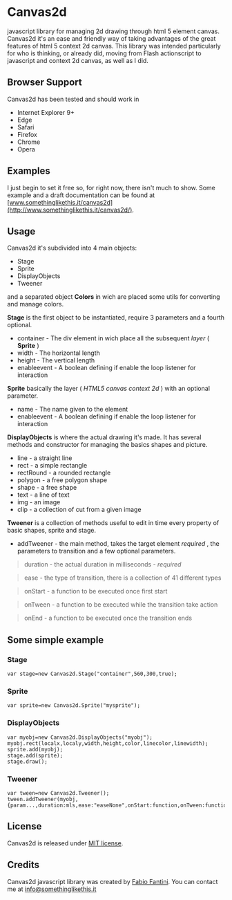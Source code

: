 Canvas2d
========
javascript library for managing 2d drawing through html 5 element canvas.
Canvas2d it's an ease and friendly way of taking advantages of the great features of html 5 context 2d canvas. This library was intended particularly for who is thinking, or already did, moving from Flash actionscript to javascript and context 2d canvas, as well as I did.

Browser Support
--------

Canvas2d has been tested and should work in
- Internet Explorer 9+
- Edge
- Safari
- Firefox
- Chrome
- Opera

Examples
--------

I just begin to set it free so, for right now, there isn't much to show.
Some example and a draft documentation can be found at [www.somethinglikethis.it/canvas2d](http://www.somethinglikethis.it/canvas2d/).

Usage
--------

Canvas2d it's subdivided into 4 main objects:
* Stage
* Sprite
* DisplayObjects
* Tweener 

and a separated object **Colors** in wich are placed some utils for converting and manage colors.

**Stage** is the first object to be instantiated, require 3 parameters and a fourth optional.

* container - The div element in wich place all the subsequent _layer_ ( **Sprite** )
* width - The horizontal length
* height - The vertical length
* enableevent - A boolean defining if enable the loop listener for interaction

**Sprite** basically the layer ( _HTML5 canvas context 2d_ ) with an optional parameter.

* name - The name given to the element
* enableevent - A boolean defining if enable the loop listener for interaction

**DisplayObjects** is where the actual drawing it's made. It has several methods and constructor for managing the basics shapes and picture.

* line - a straight line
* rect - a simple rectangle
* rectRound - a rounded rectangle
* polygon - a free polygon shape
* shape - a free shape
* text - a line of text
* img - an image
* clip - a collection of cut from a given image

**Tweener** is a collection of methods useful to edit in time every property of basic shapes, sprite and stage.

* addTweener - the main method, takes the target element _required_ , the parameters to transition and a few optional parameters.

> duration - the actual duration in milliseconds - *required*

> ease - the type of transition, there is a collection of 41 different types

> onStart - a function to be executed once first start

> onTween - a function to be executed while the transition take action

> onEnd - a function to be executed once the transition ends



## Some simple example

### Stage
```
var stage=new Canvas2d.Stage("container",560,300,true);
```

### Sprite
```
var sprite=new Canvas2d.Sprite("mysprite");
```

### DisplayObjects
```
var myobj=new Canvas2d.DisplayObjects("myobj");
myobj.rect(localx,localy,width,height,color,linecolor,linewidth);
sprite.add(myobj);
stage.add(sprite);
stage.draw();
```

### Tweener
```
var tween=new Canvas2d.Tweener();
tween.addTweener(myobj,{param...,duration:mls,ease:"easeNone",onStart:function,onTween:function,onEnd:function});
```
				
License
-------
Canvas2d is released under [MIT license](http://opensource.org/licenses/mit-license.php).

Credits
-------
Canvas2d javascript library was created by [Fabio Fantini](https://github.com/elbatico1/Canvas2d). You can contact me at [info@somethinglikethis.it](mailto:info@somethinglikethis.it)
